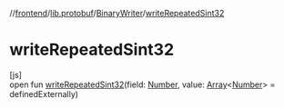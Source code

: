 //[frontend](../../../index.md)/[lib.protobuf](../index.md)/[BinaryWriter](index.md)/[writeRepeatedSint32](write-repeated-sint32.md)

# writeRepeatedSint32

[js]\
open fun [writeRepeatedSint32](write-repeated-sint32.md)(field: [Number](https://kotlinlang.org/api/latest/jvm/stdlib/kotlin/-number/index.html), value: [Array](https://kotlinlang.org/api/latest/jvm/stdlib/kotlin/-array/index.html)&lt;[Number](https://kotlinlang.org/api/latest/jvm/stdlib/kotlin/-number/index.html)&gt; = definedExternally)
